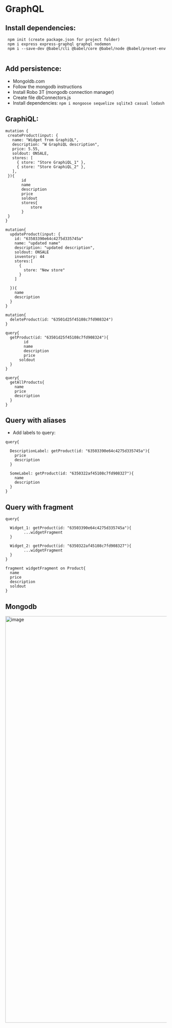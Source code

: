 # GraphQL
## Install dependencies:
```
 npm init (create package.json for project folder)
 npm i express express-graphql graphql nodemon
 npm i --save-dev @babel/cli @babel/core @babel/node @babel/preset-env
 
```
## Add persistence:
  - Mongoldb.com
  - Follow the mongodb instructions
  - Install Robo 3T (mongodb connection manager)
  - Create file dbConnectors.js
  - Install dependencies: ```npm i mongoose sequelize sqlite3 casual lodash```
## GraphiQL:
 
 ```
 mutation {
  createProduct(input: {
    name: "Widget from GraphiQL",
    description: "W GraphiQL description",
    price: 5.55,
    soldout: ONSALE,
    stores: [
      { store: "Store GraphiQL_1" },
      { store: "Store GraphiQL_2" },
    ],   
  }){
    	id
    	name
    	description
    	price
    	soldout
	    stores{
		    store
	    }
  }
}
```
```
mutation{
  updateProduct(input: {
    id: "63503390e64c4275d335745a"
    name: "updated name"
    description: "updated description",
    soldout: ONSALE
    inventory: 44
    stores:[
      {
        store: "New store"
      }
    ]
   
  }){
    name
    description
  }
}
```
```
mutation{
  deleteProduct(id: "63501d25f45108c7fd908324")
}
```
```
query{
  getProduct(id: "63501d25f45108c7fd908324"){
    	id
    	name
    	description
    	price
   	  soldout
  }
}
```
```
query{
  getAllProducts{
    name
    price
    description
  }
}
```

## Query with aliases
- Add labels to query:
```
query{
  
  DescriptionLabel: getProduct(id: "63503390e64c4275d335745a"){
    price
    description
  }
  
  SomeLabel: getProduct(id: "6350322af45108c7fd908327"){
    name
    description
  }
}
```

## Query with fragment
```
query{
  
  Widget_1: getProduct(id: "63503390e64c4275d335745a"){
		...widgetFragment
  }
  
  Widget_2: getProduct(id: "6350322af45108c7fd908327"){
		...widgetFragment
  }
}

fragment widgetFragment on Product{
  name
  price
  description
  soldout
}
```
  
## Mongodb
<img width="1268" alt="image" src="https://user-images.githubusercontent.com/45378000/196783089-505b3c1f-35e0-4012-9f77-a392c3b7d373.png">
